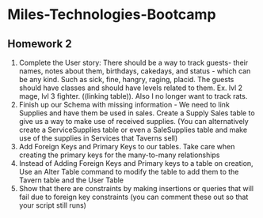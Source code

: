 # Miles-Technologies-Bootcamp
## Homework 2

<ol>
<li>Complete the User story: There should be a way to track guests- their names, notes about them, birthdays, cakedays, and status - which can be any kind. Such as sick, fine, hangry, raging, placid. The guests should have classes and should have levels related to them. Ex. lvl 2 mage, lvl 3 fighter. ((linking table)). Also I no longer want to track rats.</li>
	
<li>Finish up our Schema with missing information - We need to link Supplies and have them be used in sales. Create a Supply Sales table to give us a way to make use of received supplies. (You can alternatively create a ServiceSupplies table or even a SaleSupplies table and make use of the supplies in Services that Taverns sell)</li>
	
<li>Add Foreign Keys and Primary Keys to our tables. Take care when creating the primary keys for the many-to-many relationships</li>

<li>Instead of Adding Foreign Keys and Primary keys to a table on creation, Use an Alter Table command to modify the table to add them to the Tavern table and the User Table</li>
	
<li>Show that there are constraints by making insertions or queries that will fail due to foreign key constraints (you can comment these out so that your script still runs)</li>

</ol>
